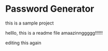 # Password Generator 
this is a sample project


helllo, this is a readme file 
amaazinnggggg!!!!!!

editing this again 
